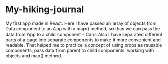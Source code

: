 # My-hiking-journal
My first app made in React. Here I have passed an array of objects from Data component to an App with a map() method, 
so than we can pass the data from App to a child component - Card.
Also I have separated different parts of a page into separate components to make it more convenient and readable.
That helped me to practice a concept of using props as reusable components, pass data from parent to child components, working with objects and map() method.
